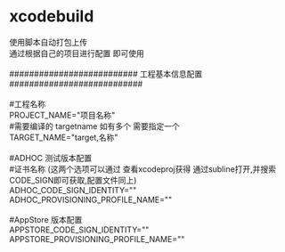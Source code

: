 # xcodebuild
使用脚本自动打包上传</br>
通过根据自己的项目进行配置 即可使用</br>
</br>
########################## 工程基本信息配置 ###########################</br>
</br>
#工程名称</br>
PROJECT_NAME="项目名称"</br>
#需要编译的 targetname 如有多个 需要指定一个</br>
TARGET_NAME="target,名称"</br>
</br>
#ADHOC 测试版本配置</br>
#证书名称 (这两个选项可以通过 查看xcodeproj获得 通过subline打开,并搜索CODE_SIGN即可获取,配置文件同上)</br>
ADHOC_CODE_SIGN_IDENTITY=""</br>
ADHOC_PROVISIONING_PROFILE_NAME=""</br>
</br>
#AppStore 版本配置</br>
APPSTORE_CODE_SIGN_IDENTITY=""</br>
APPSTORE_PROVISIONING_PROFILE_NAME=""</br>
